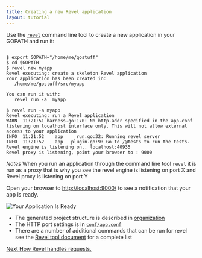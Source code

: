 ```yaml
---
title: Creating a new Revel application
layout: tutorial
---
```


Use the [`revel`](/manual/tool.html#mew) command line tool to create a new application in your GOPATH and run it:
```commandline

$ export GOPATH="/home/me/gostuff"
$ cd $GOPATH
$ revel new myapp
Revel executing: create a skeleton Revel application
Your application has been created in:
   /home/me/gostuff/src/myapp

You can run it with:
   revel run -a  myapp

$ revel run -a myapp
Revel executing: run a Revel application
WARN  11:21:51 harness.go:170: No http.addr specified in the app.conf listening on localhost interface only. This will not allow external access to your application 
INFO  11:21:52    app     run.go:32: Running revel server                      
INFO  11:21:52    app   plugin.go:9: Go to /@tests to run the tests.           
Revel engine is listening on.. localhost:40935
Revel proxy is listening, point your browser to : 9000
```

*Notes* When you run an application through the command line tool `revel` it is run as a proxy
that is why you see the revel engine is listening on port X and Revel proxy is listening on 
port Y


Open your browser to [http://localhost:9000/](http://localhost:9000/) to see a notification that your app is ready.

![Your Application Is Ready](/img/YourApplicationIsReady.png)

- The generated project structure is described in [organization](/manual/organization.html)
- The HTTP port settings is in [`conf/app.conf`](/manual/appconf.html#httpport)
- There are a number of additional commands that can be run for revel see the  [Revel tool document](/manual/tool.html) for a complete list 


<a href="requestflow.html" class="btn btn-sm btn-success" role="button">Next <span class="glyphicon glyphicon-chevron-right" aria-hidden="true"></span></a> [How Revel handles requests.](requestflow.html)
